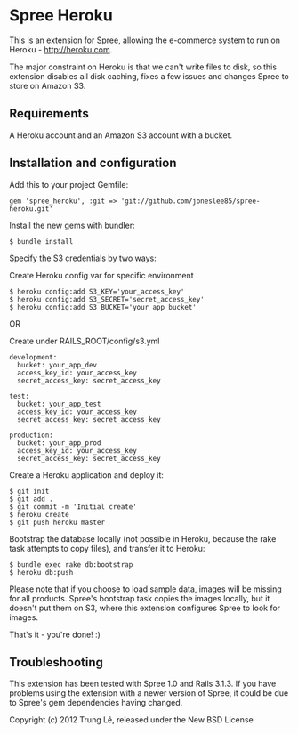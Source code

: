 Spree Heroku
============

This is an extension for Spree, allowing the e-commerce system to run on Heroku - http://heroku.com.

The major constraint on Heroku is that we can't write files to disk, so this extension disables all disk caching, fixes a few issues and changes Spree to store on Amazon S3.

Requirements
------------

A Heroku account and an Amazon S3 account with a bucket.

Installation and configuration
-------------------------------

Add this to your project Gemfile:

    gem 'spree_heroku', :git => 'git://github.com/joneslee85/spree-heroku.git'

Install the new gems with bundler:

    $ bundle install

Specify the S3 credentials by two ways:

Create Heroku config var for specific environment
    
    $ heroku config:add S3_KEY='your_access_key'
    $ heroku config:add S3_SECRET='secret_access_key'
    $ heroku config:add S3_BUCKET='your_app_bucket'

OR

Create under RAILS_ROOT/config/s3.yml

    development:
      bucket: your_app_dev
      access_key_id: your_access_key
      secret_access_key: secret_access_key

    test:
      bucket: your_app_test
      access_key_id: your_access_key
      secret_access_key: secret_access_key

    production:
      bucket: your_app_prod
      access_key_id: your_access_key
      secret_access_key: secret_access_key

Create a Heroku application and deploy it:

    $ git init
    $ git add .
    $ git commit -m 'Initial create'
    $ heroku create
    $ git push heroku master

Bootstrap the database locally (not possible in Heroku, because the rake task attempts to copy files), and transfer it to Heroku:

    $ bundle exec rake db:bootstrap
    $ heroku db:push

Please note that if you choose to load sample data, images will be missing for all products. Spree's bootstrap task copies the images locally, but it doesn't put them on S3, where this extension configures Spree to look for images.

That's it - you're done! :)

Troubleshooting
---------------

This extension has been tested with Spree 1.0 and Rails 3.1.3. If you have problems using the extension with a newer version of Spree, it could be due to Spree's gem dependencies having changed.

Copyright (c) 2012 Trung Lê, released under the New BSD License
